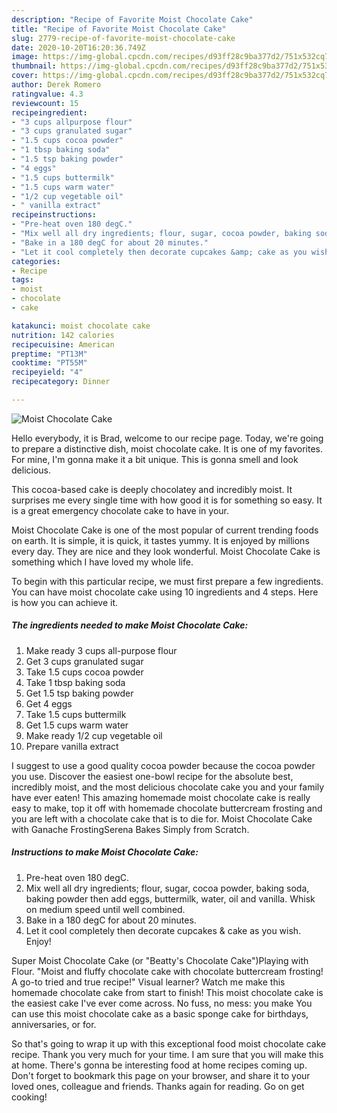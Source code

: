 ```yaml
---
description: "Recipe of Favorite Moist Chocolate Cake"
title: "Recipe of Favorite Moist Chocolate Cake"
slug: 2779-recipe-of-favorite-moist-chocolate-cake
date: 2020-10-20T16:20:36.749Z
image: https://img-global.cpcdn.com/recipes/d93ff28c9ba377d2/751x532cq70/moist-chocolate-cake-recipe-main-photo.jpg
thumbnail: https://img-global.cpcdn.com/recipes/d93ff28c9ba377d2/751x532cq70/moist-chocolate-cake-recipe-main-photo.jpg
cover: https://img-global.cpcdn.com/recipes/d93ff28c9ba377d2/751x532cq70/moist-chocolate-cake-recipe-main-photo.jpg
author: Derek Romero
ratingvalue: 4.3
reviewcount: 15
recipeingredient:
- "3 cups allpurpose flour"
- "3 cups granulated sugar"
- "1.5 cups cocoa powder"
- "1 tbsp baking soda"
- "1.5 tsp baking powder"
- "4 eggs"
- "1.5 cups buttermilk"
- "1.5 cups warm water"
- "1/2 cup vegetable oil"
- " vanilla extract"
recipeinstructions:
- "Pre-heat oven 180 degC."
- "Mix well all dry ingredients; flour, sugar, cocoa powder, baking soda, baking powder then add eggs, buttermilk, water, oil and vanilla. Whisk on medium speed until well combined."
- "Bake in a 180 degC for about 20 minutes."
- "Let it cool completely then decorate cupcakes &amp; cake as you wish. Enjoy!"
categories:
- Recipe
tags:
- moist
- chocolate
- cake

katakunci: moist chocolate cake 
nutrition: 142 calories
recipecuisine: American
preptime: "PT13M"
cooktime: "PT55M"
recipeyield: "4"
recipecategory: Dinner

---
```



![Moist Chocolate Cake](https://img-global.cpcdn.com/recipes/d93ff28c9ba377d2/751x532cq70/moist-chocolate-cake-recipe-main-photo.jpg)

Hello everybody, it is Brad, welcome to our recipe page. Today, we're going to prepare a distinctive dish, moist chocolate cake. It is one of my favorites. For mine, I'm gonna make it a bit unique. This is gonna smell and look delicious.

This cocoa-based cake is deeply chocolatey and incredibly moist. It surprises me every single time with how good it is for something so easy. It is a great emergency chocolate cake to have in your.

Moist Chocolate Cake is one of the most popular of current trending foods on earth. It is simple, it is quick, it tastes yummy. It is enjoyed by millions every day. They are nice and they look wonderful. Moist Chocolate Cake is something which I have loved my whole life.


To begin with this particular recipe, we must first prepare a few ingredients. You can have moist chocolate cake using 10 ingredients and 4 steps. Here is how you can achieve it.

<!--inarticleads1-->

##### The ingredients needed to make Moist Chocolate Cake:

1. Make ready 3 cups all-purpose flour
1. Get 3 cups granulated sugar
1. Take 1.5 cups cocoa powder
1. Take 1 tbsp baking soda
1. Get 1.5 tsp baking powder
1. Get 4 eggs
1. Take 1.5 cups buttermilk
1. Get 1.5 cups warm water
1. Make ready 1/2 cup vegetable oil
1. Prepare  vanilla extract


I suggest to use a good quality cocoa powder because the cocoa powder you use. Discover the easiest one-bowl recipe for the absolute best, incredibly moist, and the most delicious chocolate cake you and your family have ever eaten! This amazing homemade moist chocolate cake is really easy to make, top it off with homemade chocolate buttercream frosting and you are left with a chocolate cake that is to die for. Moist Chocolate Cake with Ganache FrostingSerena Bakes Simply from Scratch. 

<!--inarticleads2-->

##### Instructions to make Moist Chocolate Cake:

1. Pre-heat oven 180 degC.
1. Mix well all dry ingredients; flour, sugar, cocoa powder, baking soda, baking powder then add eggs, buttermilk, water, oil and vanilla. Whisk on medium speed until well combined.
1. Bake in a 180 degC for about 20 minutes.
1. Let it cool completely then decorate cupcakes &amp; cake as you wish. Enjoy!


Super Moist Chocolate Cake (or &#34;Beatty&#39;s Chocolate Cake&#34;)Playing with Flour. &#34;Moist and fluffy chocolate cake with chocolate buttercream frosting! A go-to tried and true recipe!&#34; Visual learner? Watch me make this homemade chocolate cake from start to finish! This moist chocolate cake is the easiest cake I&#39;ve ever come across. No fuss, no mess: you make You can use this moist chocolate cake as a basic sponge cake for birthdays, anniversaries, or for. 

So that's going to wrap it up with this exceptional food moist chocolate cake recipe. Thank you very much for your time. I am sure that you will make this at home. There's gonna be interesting food at home recipes coming up. Don't forget to bookmark this page on your browser, and share it to your loved ones, colleague and friends. Thanks again for reading. Go on get cooking!
